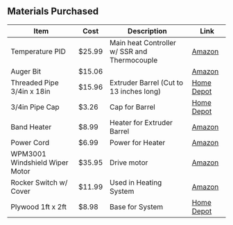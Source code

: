 ## Materials Purchased
Item | Cost | Description | Link
----------|-------|------------|---------
Temperature PID | $25.99 | Main heat Controller w/ SSR and Thermocouple | [Amazon](https://www.amazon.com/CGELE-Temperature-Controller-180-240V-Thermocouple/dp/B08ZYHFBYW/ref=pd_lpo_sccl_1/135-9036734-3566626?pd_rd_w=FmQyb&content-id=amzn1.sym.4c8c52db-06f8-4e42-8e56-912796f2ea6c&pf_rd_p=4c8c52db-06f8-4e42-8e56-912796f2ea6c&pf_rd_r=G0TDSBF83Z1F9N14AS4E&pd_rd_wg=8Z5EV&pd_rd_r=899dca1b-00e0-472d-a40a-bd9c4a2d4df0&pd_rd_i=B08ZYHFBYW&th=1)
Auger Bit | $15.06 |  | [Amazon](https://www.amazon.com/Irwin-Tools-304300-WeldTec-Auger/dp/B002WJTV0W/ref=sr_1_4?dib=eyJ2IjoiMSJ9.979zp34GToc95TVONOtJaYJBkBhZeKyHxx3VAxj6BR_80iGv8v78LbRla9Ra5LgjQfq3oL8mK2NgILXQBfZuYCT4wVTw4b_1xcb69Fjz-QRNivQUp0vF3AT99XzI-ATNMBzRrFvDm2mx5ujuuM5pLqM4WxbrppR0AQ0VcBN_C5MJ-G-4vNjnlxMmRBKws1C9_T5v4NgJ9lZn7VKglovTvdbtybm8slsq5ze8Lhi_CZsFBpZ91sdB0zvyFSyNN0EcIyMZ8EhkjPFseAQ55VMvQ7gXFT4yCrHu0ipAFQTpgu0.NXpENdEIoxpVSXqcc-kJp3I2-LUs_IIWskJGCwrCftQ&dib_tag=se&keywords=3%2F4%2Bauger%2Bbits%2Bfor%2Bwood&qid=1726077346&sr=8-4&th=1)
Threaded Pipe 3/4in x 18in | $15.96 | Extruder Barrel (Cut to 13 inches long) | [Home Depot](https://www.homedepot.com/p/VPC-3-4-in-x-18-in-Black-Steel-Schedule-40-Cut-Pipe-21-707518/304751767)
3/4in Pipe Cap | $3.26 | Cap for Barrel| [Home Depot](https://www.homedepot.com/p/Southland-3-4-in-Black-Malleable-Iron-FIP-Cap-Fitting-521-404HN/202283714)
Band Heater  | $8.99 |  Heater for Extruder Barrel | [Amazon](https://www.amazon.com/Injected-Heating-Element-Heater-35x35mm/dp/B075WNXLTY/ref=sr_1_10?crid=XQXFQSBSG9Q6&dib=eyJ2IjoiMSJ9.moz_hIqKLOePHZ2vGN9Uy07kutjQdFjNGEwRAm1guMjtupd7ttRb66DYQcijqT0jAFugEmDxz1z-3Wtik_1p-bhnIL1YfYRaExuJadrhBo4uwFFsgiUGdYZIjCLkUMch8_OIA7nMNrUW_-3CRjwq6jHO6fVDqNtzBgwc1dSEn1Ge7yQuINRJBcD4zTxM_eNqny5cUf5vUE96WFEoyAMWOglKQts0UYxgdLuCrY6rxfrYxpUKy4mjVneYy2IXrWLPnRu2UWQcBnUYeFqQ9WaAk3Qp7Mb4lUatZc6j62ZkrYQ.GdmwgFCeDyYh_gRyiuL1k14qzUaZCbrGTVRvzP-6vwE&dib_tag=se&keywords=band+heater+30mm&qid=1725906121&sprefix=band+heater+30mm%2Caps%2C56&sr=8-10)
Power Cord | $6.99 | Power for Heater | [Amazon](https://www.amazon.com/LISTED-Power-Pigtail-Replacement-120VAC/dp/B07SMXCT7D/ref=sr_1_7?crid=1SPVE0VML3PZ&dib=eyJ2IjoiMSJ9.4FTWzxH1oLIAC_L5CtmjZxc6s_VhCyf6YafB16Jz0209qKGPPYEsAaIxVCydRbg5AVASpkfUsHJNn463o4S7jDkZmeZG0UAZiR-3EPUzg7iBFGES0-8ZKnV7xNI9GQ6DYE5Qa_hekXoj5PhZrL3cVlQGlNAyMbTJR_gjVP8TOz7KMCVHisoczCdu8nab23JgwMRJdn7g6Z_VzmyPa6fCZgBcKHoEDxlvVR7SkTdN8fHGdwmOzvm5kEPw0dAbNlFudntHScIhzsu0q3Bggv_PV8yIKEAnzayrbp93mro0gA8.zmCflyvyI-paDdcIJjub0LRTqWyPqwkidGiXNWGRv_Y&dib_tag=se&keywords=appliance+power+cord+2+prong&qid=1759324991&sprefix=appliance+power+cord%2Caps%2C405&sr=8-7)
WPM3001 Windshield Wiper Motor | $35.95 | Drive motor | [Amazon](https://www.amazon.com/Windshield-Wiper-Chrysler-Plymouth-Caravan1996-2000/dp/B00VVFH0RE)
Rocker Switch w/ Cover | $11.99 | Used in Heating System | [Amazon](https://www.amazon.com/BOJACK-Rocker-Toggle-Switch-Automotive/dp/B0B28Z7YKG/ref=sr_1_5?crid=36IW6DY6D9BBH&dib=eyJ2IjoiMSJ9.aUVmtAgEGImvTU8qjH357e9gd0kJtz-vI5bE5nwGm2CiY9svNzkgM1WCZDWRg5mEWaoAOSw_LZNgqmLOnoj0C9Py2WgcYrltflbywPwTtTMqmcYa8ymc2lNo9crlZrK30lb45HRXtryl2qUhcgohkA.QoD79n9fXLjwrx0yZNUabzMyiy8qG5qOU8A4Iucqup4&dib_tag=se&keywords=bojack%2Brocker%2Bswitch&qid=1759325277&sprefix=bojack%2Brocker%2Bswitch%2Cspecialty-aps%2C100&sr=8-5&srs=20658268011&th=1)
Plywood 1ft x 2ft | $8.98 | Base for System | [Home Depot](https://www.homedepot.com/p/ProWood-1-2-in-x-12-in-x-24-in-Birch-Plywood-Project-Panel-420507/313763533)
